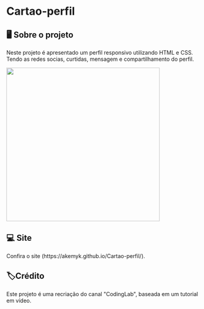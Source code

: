 # Cartao-perfil
<h2>🖥️ Sobre o projeto </h2>
<p>Neste projeto é apresentado um perfil responsivo utilizando HTML e CSS. Tendo as redes socias, curtidas, mensagem e compartilhamento do perfil.</p>

 <img src="https://github.com/user-attachments/assets/240709b3-0610-442f-adf6-ff10f6582576" width="400" />

<h2>💻 Site</h2>
Confira o site (https://akemyk.github.io/Cartao-perfil/). 

<h2>🏷️Crédito</h2>
<p> Este projeto é uma recriação do canal "CodingLab", baseada em um tutorial em vídeo. </p>
